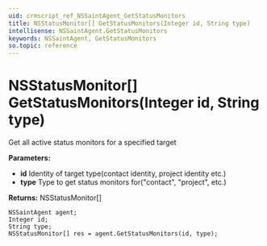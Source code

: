 ```yaml
---
uid: crmscript_ref_NSSaintAgent_GetStatusMonitors
title: NSStatusMonitor[] GetStatusMonitors(Integer id, String type)
intellisense: NSSaintAgent.GetStatusMonitors
keywords: NSSaintAgent, GetStatusMonitors
so.topic: reference
---
```


# NSStatusMonitor[] GetStatusMonitors(Integer id, String type)

Get all active status monitors for a specified target

**Parameters:**
 - **id** Identity of target type(contact identity, project identity etc.)
 - **type** Type to get status monitors for("contact", "project", etc.)

**Returns:** NSStatusMonitor[]

```crmscript
NSSaintAgent agent;
Integer id;
String type;
NSStatusMonitor[] res = agent.GetStatusMonitors(id, type);
```

